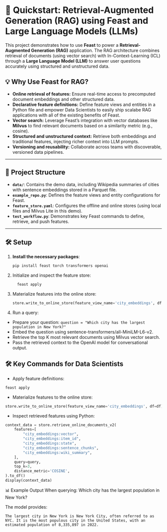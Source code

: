 # 🚀 Quickstart: Retrieval-Augmented Generation (RAG) using Feast and Large Language Models (LLMs)

This project demonstrates how to use **Feast** to power a **Retrieval-Augmented Generation (RAG)** application. 
The RAG architecture combines retrieval of documents (using vector search) with In-Context-Learning (ICL) through a 
**Large Language Model (LLM)** to answer user questions accurately using structured and unstructured data.

## 💡 Why Use Feast for RAG?

- **Online retrieval of features:** Ensure real-time access to precomputed document embeddings and other structured data.
- **Declarative feature definitions:** Define feature views and entities in a Python file and empower Data Scientists to easily ship scalabe RAG applications with all of the existing benefits of Feast.
- **Vector search:** Leverage Feast’s integration with vector databases like **Milvus** to find relevant documents based on a similarity metric (e.g., cosine).
- **Structured and unstructured context:** Retrieve both embeddings and traditional features, injecting richer context into LLM prompts.
- **Versioning and reusability:** Collaborate across teams with discoverable, versioned data pipelines.

---

## 📂 Project Structure

- **`data/`**: Contains the demo data, including Wikipedia summaries of cities with sentence embeddings stored in a Parquet file.
- **`example_repo.py`**: Defines the feature views and entity configurations for Feast.
- **`feature_store.yaml`**: Configures the offline and online stores (using local files and Milvus Lite in this demo).
- **`test_workflow.py`**: Demonstrates key Feast commands to define, retrieve, and push features.

---

## 🛠️ Setup

1. **Install the necessary packages**:
   ```bash
   pip install feast torch transformers openai
   ```
2. Initialize and inspect the feature store:

   ```bash
     feast apply
   ```

3. Materialize features into the online store:

   ```python
   store.write_to_online_store(feature_view_name='city_embeddings', df=df)
   ``` 
4. Run a query:

- Prepare your question:
`question = "Which city has the largest population in New York?"`
- Embed the question using sentence-transformers/all-MiniLM-L6-v2.
- Retrieve the top K most relevant documents using Milvus vector search.
- Pass the retrieved context to the OpenAI model for conversational output.

## 🛠️ Key Commands for Data Scientists
- Apply feature definitions:

```bash 
feast apply 
```

- Materialize features to the online store:
```python
store.write_to_online_store(feature_view_name='city_embeddings', df=df)
```

- Inspect retrieved features using Python:
```python
context_data = store.retrieve_online_documents_v2(
    features=[
        "city_embeddings:vector",
        "city_embeddings:item_id",
        "city_embeddings:state",
        "city_embeddings:sentence_chunks",
        "city_embeddings:wiki_summary",
    ],
    query=query,
    top_k=3,
    distance_metric='COSINE',
).to_df()
display(context_data)
```

📊 Example Output
When querying: Which city has the largest population in New York?

The model provides:

```
The largest city in New York is New York City, often referred to as NYC. It is the most populous city in the United States, with an estimated population of 8,335,897 in 2022.
```
